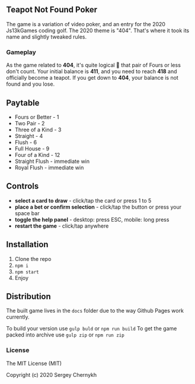 ## Teapot Not Found Poker

The game is a variation of video poker, and an entry for the 2020 Js13kGames coding golf. The 2020 theme is "404". That's where it took its name and slightly tweaked rules.   

### Gameplay

As the game related  to **404**, it's quite logical 🙂 that pair of Fours or less don't count.
Your initial balance is **411**, and you need to reach **418** and officially become a teapot. If you get down to **404**, your balance is not found and you lose.

## Paytable
- Fours or Better - 1
- Two Pair - 2
- Three of a Kind - 3
- Straight - 4
- Flush - 6
- Full House - 9
- Four of a Kind - 12
- Straight Flush - immediate win
- Royal Flush - immediate win

## Controls
- **select a card to draw** - click/tap the card or press 1 to 5
- **place a bet or confirm selection** - click/tap the button or press your space bar
- **toggle the help panel** - desktop: press ESC, mobile: long press
- **restart the game** - click/tap anywhere

## Installation

1. Clone the repo
2. ```npm i```
3. ```npm start```
4. Enjoy

## Distribution

The built game lives in the ```docs``` folder due to the way Github Pages work currently. 

To build your version use ```gulp buld``` or ```npm run build```
To get the game packed into archive use ```gulp zip``` or ```npm run zip``` 

### License

The MIT License (MIT)

Copyright (c) 2020 Sergey Chernykh